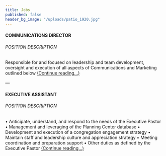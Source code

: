 ```yaml
---
title: Jobs
published: false
header_bg_image: "/uploads/patio_1920.jpg"
---
```


#### COMMUNICATIONS DIRECTOR

###### POSITION DESCRIPTION

Responsible for and focused on leadership and team development, oversight and execution of all aspects of Communications and Marketing outlined below [(Continue reading...)](/uploads/Communication%20Director%20-%20Job%20Description%20-%2012.17.2020.pdf)



––

#### EXECUTIVE ASSISTANT

###### POSITION DESCRIPTION
• Anticipate, understand, and respond to the needs of the Executive Pastor 
• Management and leveraging of the Planning Center database
• Development and execution of a congregation engagement strategy
• Maintain staff and leadership culture and appreciation strategy
• Meeting coordination and preparation support
• Other duties as defined by the Executive Pastor
[(Continue reading...)](/uploads/Executive%20Assistant%20-%20Job%20Description%20-%201.3.2021.pdf)


